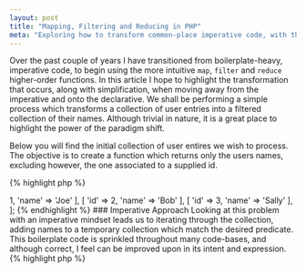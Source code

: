 ```yaml
---
layout: post
title: "Mapping, Filtering and Reducing in PHP"
meta: "Exploring how to transform common-place imperative code, with these higher-order functions."
---
```


Over the past couple of years I have transitioned from boilerplate-heavy, imperative code, to begin using the more intuitive `map`, `filter` and `reduce` higher-order functions.
In this article I hope to highlight the transformation that occurs, along with simplification, when moving away from the imperative and onto the declarative.
We shall be performing a simple process which transforms a collection of user entries into a filtered collection of their names.
Although trivial in nature, it is a great place to highlight the power of the paradigm shift.
<!--more-->

Below you will find the initial collection of user entires we wish to process.
The objective is to create a function which returns only the users names, excluding however, the one associated to a supplied id.

{% highlight php %}
<?php
$users = [
    [ 'id' => 1, 'name' => 'Joe' ],
    [ 'id' => 2, 'name' => 'Bob' ],
    [ 'id' => 3, 'name' => 'Sally' ],
];
{% endhighlight %}

### Imperative Approach

Looking at this problem with an imperative mindset leads us to iterating through the collection, adding names to a temporary collection which match the desired predicate.
This boilerplate code is sprinkled throughout many code-bases, and although correct, I feel can be improved upon in its intent and expression.

{% highlight php %}
<?php
function getNames(array $users, $excludeId)
{
    $names = [];

    foreach ($users as $u) {
        if ($u['id'] != $excludeId) {
            $names[] = $u['name'];
        }
    }

    return $names;
}
{% endhighlight %}

### Mapping and Filtering

The first higher-order functions we shall be using to tackle this problem are the `map` and `filter`.
As their names suggests, mapping over a collection applies the given function to each of its' elements, were as filtering returns the matching elements based on a supplied predicate function.
Using these two functions we are able to break apart the problem very clearly into its two individual pieces.
Unfortunately however, within PHP we do have to provide quiet verbose declarations, but the intent I feel is still more clearly highlighted.

{% highlight php %}
<?php
function getNames(array $users, $excludeId)
{
    $filtered = array_filter($users, function ($u) use ($excludeId) {
        return $u['id'] != $excludeId;
    });

    return array_map(function ($u) { return $u['name']; }, $filtered);
}
{% endhighlight %}

### Reducing

The solution above is a significant improvement in my opinion, but can be made even better with the introduction of `reduce`.
Simply put `reduce` can be considered the backbone of both `map` and `filter`, as both functions can be created from it.
In this instance the supplied function is applied to each of the elements in the collection.
This may sound similar to a `map`, however the addition of an accumulator value (initial value supplied) which is supplied and returned upon each element application, allows you to craft the result you desire.
Using this higher-order function provides you with far more flexibility in the resulting transformation.
Were as mapping focuses on transforming individual elements, and filtering removes elements from the collection, reducing can do both and so much more.

{% highlight php %}
<?php
function getNames(array $users, $excludeId)
{
    return array_reduce($users, function ($acc, $u) use ($excludeId) {
        if ($u['id'] == $excludeId) {
            return $acc;
        }

        return array_merge($acc, [ $u['name'] ]);
    }, []);
}
{% endhighlight %}

Again sadly PHP's syntax leaves a lot to be desired in regard to declaration of lambda functions and immutable arrays.
However, again the intent of the code to me has been significantly improved from the original imperative solution.
